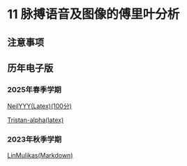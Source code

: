 # 11 脉搏语音及图像的傅里叶分析

## 注意事项


## 历年电子版

### 2025年春季学期

[NeilYYY(Latex)(100分)](https://github.com/NeilYYYY/PHY104B_SUSTech_Experiments_of_Fundamental_Physics/tree/main/3_%E8%84%89%E6%90%8F%E3%80%81%E8%AF%AD%E9%9F%B3%E5%8F%8A%E5%9B%BE%E5%83%8F%E4%BF%A1%E5%8F%B7%E7%9A%84%E5%82%85%E9%87%8C%E5%8F%B6%E5%88%86%E6%9E%90_100%E5%88%86)

[Tristan-alpha(latex)](https://github.com/Tristan-alpha/Phylab-PHY104B-SUSTech/tree/main/%E5%82%85%E9%87%8C%E5%8F%B6%E5%8F%98%E6%8D%A2)

### 2023年秋季学期
[LinMulikas(Markdown)](https://github.com/LinMulikas/PHY104B-Experiments-of-Fundamental-Physics/tree/main/Lab%205%20%E5%82%85%E9%87%8C%E5%8F%B6%E5%8F%98%E6%8D%A2)